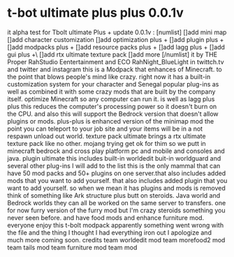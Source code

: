 # t-bot ultimate plus plus 0.0.1v
 it alpha test for Tbolt ultimate Plus + update 0.0.1v :  [numlist] []add mini map []add character customization []add optimization plus + []add plugin plus + []add modpacks plus + []add resource packs plus + []add lagg plus + []add gui plus +\ []add rtx ultimate texture pack []add more [/numlist]  it by THE Proper RahStudio Eentertainment and ECO RahNight_BlueLight in twittch.tv and twitter and instagram  this is a Modpack that enhances of Minecraft. to the point that blows people's mind like crazy. right now it has a built-in customization system for your character and Senegal popular plug-ins as well as combined it with some crazy mods that are built by the company itself. optimize Minecraft so any computer can run it. is well as lagg plus plus this reduces the computer's processing power so it doesn't burn on the CPU. and also this will support the Bedrock version that doesn't allow plugins or mods. plus-plus is enhanced version of the minimap mod the point you can teleport to your job site and your items will be in a not respawn unload out world. texture pack ultimate brings a rtx ultimate texture pack like no other.  mojang trying get ok for thim so we putt in minecraft bedrock and cross play platform pc and mobile and consoles and java.  plugin ultimate this includes built-in worldedit buit-in worldguard and several other plug-ins I will add to the list  this is the only mammal that can have 50 mod packs and 50+ plugins on one server.that also includes added mods that you want to add yourself. that also includes added plugin that you want to add yourself.  so when we mean it has plugins and mods is removed think of something like Ark structure plus butt on steroids.  Java world and Bedrock worlds they can all be worked on the same server to transfers.  one for now furry version of the furry mod but I'm crazy steroids something you never seen before. and have food mods and enhance furniture mod.  everyone enjoy this t-bolt modpack  apparently something went wrong with the file and the thing I thought I had everything iron out I apologize  and much more coming soon.  credits team worldedit mod team morefood2 mod team tails mod team furniture mod team mod

